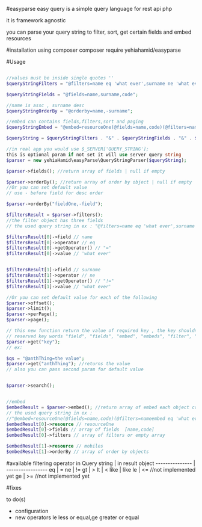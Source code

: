 #easyparse 
easy query is a simple query language for rest api php 

it is framework agnostic

you can parse your query string to 
filter, 
sort, 
get certain fields
and embed resources

#installation 
using composer 
composer require yehiahamid/easyparse


#Usage 

```php

//values must be inside single quotes ''
$queryStringFilters = "@filters=name eq 'what ever',surname ne 'what ever'";

$queryStringFields = "@fields=name,surname,code";

//name is assc , surname desc
$queryStringOrderBy = "@orderby=name,-surname";

//embed can contains fields,filters,sort and paging 
$queryStringEmbed = "@embed=resourceOne(@fields=name,code)(@filters=nameembed eq 'what ever'),mobiles(@orderby=sortFieldOne)";

$queryString = $queryStringFilters . "&" . $queryStringFields . "&" . $queryStringOrderBy . "&" . $queryStringEmbed;

//in real app you would use $_SERVER['QUERY_STRING'];
this is optional param if not set it will use server query string 
$parser = new yehiaHamid\easyParse\QueryStringParser($queryString);

$parser->fields(); //return array of fields | null if empty

$parser->orderBy(); //return array of order by object | null if empty
//Or you can set default value
// use - before field for desc order

$parser->orderBy("fieldOne,-field");   

$filtersResult = $parser->filters(); 
//the filter object has three fields 
// the used query string in ex : "@filters=name eq 'what ever',surname ne 'what ever'"

$filtersResult[0]->field // name
$filtersResult[0]->operator // eq
$filtersResult[0]->getOperator() // "="
$filtersResult[0]->value // 'what ever'


$filtersResult[1]->field // surname
$filtersResult[1]->operator // ne
$filtersResult[1]->getOperator() // "!="
$filtersResult[1]->value // 'what ever'

//Or you can set default value for each of the following 
$parser->offset();
$parser->limit();
$parser->perPage();
$parser->page();

// this new function return the value of required key , the key shouldn't be in reserved key words
// reserved key words "field", "fields", "embed", "embeds", "filter", "filters", "orderby", "orderBy", "direction", "search"
$parser->get("key");
// ex: 

$qs = "@anthThing=the value";
$parser->get("anthThing"); //returns the value
// also you can pass second param for default value


$parser->search();


//embed 
$embedResult = $parser->embed(); //return array of embed each object contains filters , sort , fields | empty array 
// the used query string in ex : 
//"@embed=resourceOne(@fields=name,code)(@filters=nameembed eq 'what ever'),mobiles(@orderby=sortFieldOne)"
$embedResult[0]->resource // resourceOne
$embedResult[0]->fields // array of fields  [name,code]
$embedResult[0]->filters // array of filters or empty array 

$embedResult[1]->resource // mobiles
$embedResult[1]->orderBy // array of order by objects 

```

#available filtering operator 
in Query string | in result object 
--------------- | -----------------
eq    			| =
ne    			| !=
gt	  			| >
lt	  			| <
like  			| like
le    			| <= //not implemented yet
ge	  			| >= //not implemented yet


#fixes

to do(s)
- configuration
- new operators le less or equal,ge greater or equal

